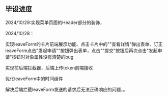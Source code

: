 ## 毕设进度





2024/10/29:实现菜单页面的Header部分的装饰，



2024/10/28：

实现leaveForm的卡片前端展示功能、点击卡片中的""查看详情"弹出表单、订正leaveForm点击"发起申请""按钮弹出表单，点击""提交"按钮后再次点击"发起申请"按钮时对象属性没有清楚的bug

实现前后端拦截器，后端上传token前端接收

优化leaveForm中的时间组件

解决后端拦截leaveForm发送的请求后无法正确响应的问题，。
